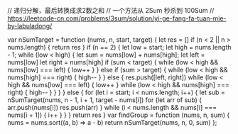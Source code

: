 // 递归分解，最后转换成求2数之和
//  一个方法从 2Sum 秒杀到 100Sum
//  https://leetcode-cn.com/problems/3sum/solution/yi-ge-fang-fa-tuan-mie-by-labuladong/

var nSumTarget = function (nums, n, start, target) {
    let res = []
    if (n < 2 || n > nums.length) {
        return res
    }
    if (n == 2) {
        let low = start;
        let high = nums.length - 1;
        while (low < high) {
            let sum = nums[low] + nums[high];
            let left = nums[low]
            let right = nums[high]
            if (sum < target) {
                while (low < high && nums[low] === left) {
                    low++
                }
            } else if (sum > target) {
                while (low < high && nums[high] === right) {
                    high--
                }
            } else {
                res.push([left, right])
                while (low < high && nums[low] === left) {
                    low++
                }
                while (low < high && nums[high] === right) {
                    high--
                }
            }
        }
    } else {
        for (let i = start; i < nums.length; i++) {
            let sub = nSumTarget(nums, n - 1, i + 1, target - nums[i])
            for (let arr of sub) {
                arr.push(nums[i])
                res.push(arr)
            }
            while (i < nums.length && nums[i] === nums[i + 1]) {
                i++
            }
        }
    }
    return res
}
var findGroup = function (nums, n, sum) {
    nums = nums.sort((a, b) => a - b)
    return nSumTarget(nums, n, 0, sum)
};